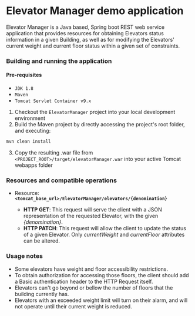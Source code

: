 # Elevator Manager demo application
Elevator Manager is a Java based, Spring boot REST web service application that provides resources for obtaining Elevators status information in a given Building, as well as for modifying the Elevators' current weight and current floor status within a given set of constraints.

### Building and running the application

#### Pre-requisites
* `JDK 1.8`
* `Maven`
* `Tomcat Servlet Container v9.x`

1. Checkout the `ElevatorManager` project into your local development environment
2. Build the Maven project by directly accessing the project's root folder, and executing: 
```bash
mvn clean install
```
3. Copy the resulting .war file from `<PROJECT_ROOT>/target/elevatorManager.war` into your active Tomcat webapps folder

### Resources and compatible operations
- Resource: **`<tomcat_base_url>/ElevatorManager/elevators/{denomination}`**

  - **HTTP GET**: This request will serve the client with a JSON representation of the requested Elevator, with the given *{denomination}*.
  - **HTTP PATCH**: This request will allow the client to update the status of a given Elevator. Only *currentWeight* and *currentFloor* attributes can be altered.

### Usage notes
* Some elevators have weight and floor accessibility restrictions. 
* To obtain authorization for accessing those floors, the client should add a Basic authentication header to the HTTP Request itself.
* Elevators can't go beyond or bellow the number of floors that the building currently has.
* Elevators with an exceeded weight limit will turn on their alarm, and will not operate until their current weight is reduced.
